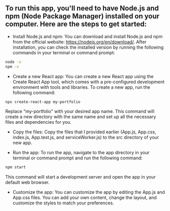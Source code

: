 ## To run this app, you'll need to have Node.js and npm (Node Package Manager) installed on your computer. Here are the steps to get started:

- Install Node.js and npm: You can download and install Node.js and npm from the official website: https://nodejs.org/en/download/. After installation, you can check the installed version by running the following commands in your terminal or command prompt:
 ```bash
node -v
npm -v
````

- Create a new React app: You can create a new React app using the Create React App tool, which comes with a pre-configured development environment with tools and libraries. To create a new app, run the following command:
 ```bash
npx create-react-app my-portfolio
```

Replace "my-portfolio" with your desired app name. This command will create a new directory with the same name and set up all the necessary files and dependencies for you.

- Copy the files: Copy the files that I provided earlier (App.js, App.css, index.js, App.test.js, and serviceWorker.js) to the src directory of your new app.

- Run the app: To run the app, navigate to the app directory in your terminal or command prompt and run the following command:
 ```bash
npm start
````
This command will start a development server and open the app in your default web browser.

- Customize the app: You can customize the app by editing the App.js and App.css files. You can add your own content, change the layout, and customize the styles to match your preferences.

